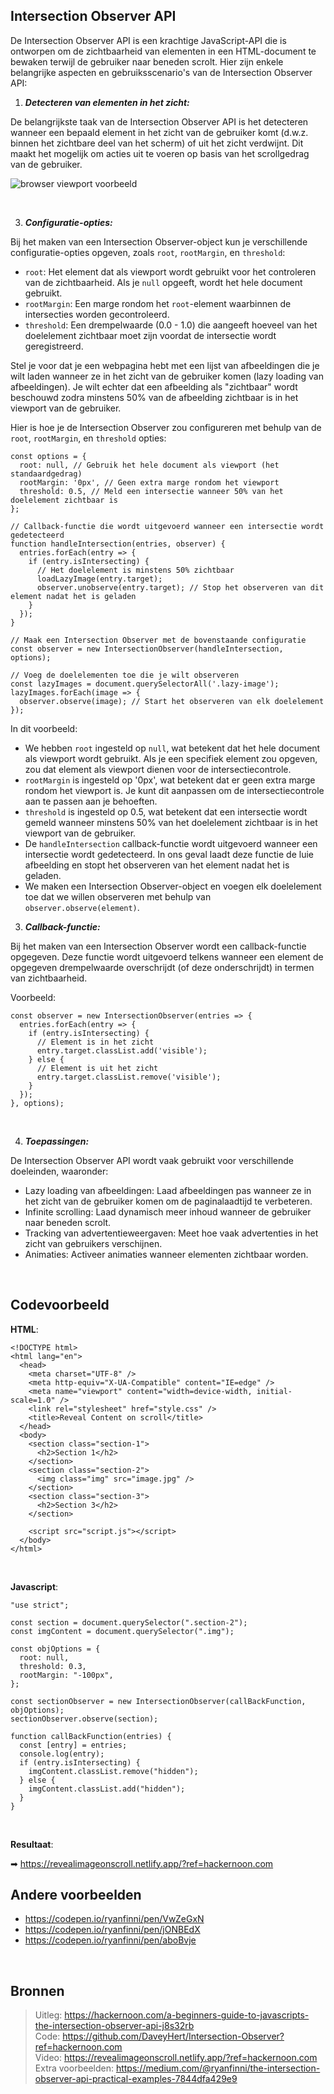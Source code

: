 ## **Intersection Observer API**

De Intersection Observer API is een krachtige JavaScript-API die is ontworpen om de zichtbaarheid van elementen in een HTML-document te bewaken terwijl de gebruiker naar beneden scrolt. Hier zijn enkele belangrijke aspecten en gebruiksscenario's van de Intersection Observer API:
<br>

1.  **_Detecteren van elementen in het zicht:_**

De belangrijkste taak van de Intersection Observer API is het detecteren wanneer een bepaald element in het zicht van de gebruiker komt (d.w.z. binnen het zichtbare deel van het scherm) of uit het zicht verdwijnt. Dit maakt het mogelijk om acties uit te voeren op basis van het scrollgedrag van de gebruiker.

![browser viewport voorbeeld](https://hackernoon.imgix.net/images/leEx3mHDrBYxZrl9s2kuP5yLRXj1-fy43348l.jpeg)

<br>
    
3.  ***Configuratie-opties:***

Bij het maken van een Intersection Observer-object kun je verschillende configuratie-opties opgeven, zoals `root`, `rootMargin`, en `threshold`:

- `root`: Het element dat als viewport wordt gebruikt voor het controleren van de zichtbaarheid. Als je `null` opgeeft, wordt het hele document gebruikt.
- `rootMargin`: Een marge rondom het `root`-element waarbinnen de intersecties worden gecontroleerd.
- `threshold`: Een drempelwaarde (0.0 - 1.0) die aangeeft hoeveel van het doelelement zichtbaar moet zijn voordat de intersectie wordt geregistreerd.

Stel je voor dat je een webpagina hebt met een lijst van afbeeldingen die je wilt laden wanneer ze in het zicht van de gebruiker komen (lazy loading van afbeeldingen). Je wilt echter dat een afbeelding als "zichtbaar" wordt beschouwd zodra minstens 50% van de afbeelding zichtbaar is in het viewport van de gebruiker.

Hier is hoe je de Intersection Observer zou configureren met behulp van de `root`, `rootMargin`, en `threshold` opties:

    const options = {
      root: null, // Gebruik het hele document als viewport (het standaardgedrag)
      rootMargin: '0px', // Geen extra marge rondom het viewport
      threshold: 0.5, // Meld een intersectie wanneer 50% van het doelelement zichtbaar is
    };

    // Callback-functie die wordt uitgevoerd wanneer een intersectie wordt gedetecteerd
    function handleIntersection(entries, observer) {
      entries.forEach(entry => {
        if (entry.isIntersecting) {
          // Het doelelement is minstens 50% zichtbaar
          loadLazyImage(entry.target);
          observer.unobserve(entry.target); // Stop het observeren van dit element nadat het is geladen
        }
      });
    }

    // Maak een Intersection Observer met de bovenstaande configuratie
    const observer = new IntersectionObserver(handleIntersection, options);

    // Voeg de doelelementen toe die je wilt observeren
    const lazyImages = document.querySelectorAll('.lazy-image');
    lazyImages.forEach(image => {
      observer.observe(image); // Start het observeren van elk doelelement
    });

In dit voorbeeld:

- We hebben `root` ingesteld op `null`, wat betekent dat het hele document als viewport wordt gebruikt. Als je een specifiek element zou opgeven, zou dat element als viewport dienen voor de intersectiecontrole.
- `rootMargin` is ingesteld op '0px', wat betekent dat er geen extra marge rondom het viewport is. Je kunt dit aanpassen om de intersectiecontrole aan te passen aan je behoeften.
- `threshold` is ingesteld op 0.5, wat betekent dat een intersectie wordt gemeld wanneer minstens 50% van het doelelement zichtbaar is in het viewport van de gebruiker.
- De `handleIntersection` callback-functie wordt uitgevoerd wanneer een intersectie wordt gedetecteerd. In ons geval laadt deze functie de luie afbeelding en stopt het observeren van het element nadat het is geladen.
- We maken een Intersection Observer-object en voegen elk doelelement toe dat we willen observeren met behulp van `observer.observe(element)`.
  <br>

3.  **_Callback-functie:_**

Bij het maken van een Intersection Observer wordt een callback-functie opgegeven. Deze functie wordt uitgevoerd telkens wanneer een element de opgegeven drempelwaarde overschrijdt (of deze onderschrijdt) in termen van zichtbaarheid.

Voorbeeld:

    const observer = new IntersectionObserver(entries => {
      entries.forEach(entry => {
        if (entry.isIntersecting) {
          // Element is in het zicht
          entry.target.classList.add('visible');
        } else {
          // Element is uit het zicht
          entry.target.classList.remove('visible');
        }
      });
    }, options);

<br>

4.  **_Toepassingen:_**

De Intersection Observer API wordt vaak gebruikt voor verschillende doeleinden, waaronder:

- Lazy loading van afbeeldingen: Laad afbeeldingen pas wanneer ze in het zicht van de gebruiker komen om de paginalaadtijd te verbeteren.
- Infinite scrolling: Laad dynamisch meer inhoud wanneer de gebruiker naar beneden scrolt.
- Tracking van advertentieweergaven: Meet hoe vaak advertenties in het zicht van gebruikers verschijnen.
- Animaties: Activeer animaties wanneer elementen zichtbaar worden.

<br>

## Codevoorbeeld

**HTML**:

    <!DOCTYPE html>
    <html lang="en">
      <head>
        <meta charset="UTF-8" />
        <meta http-equiv="X-UA-Compatible" content="IE=edge" />
        <meta name="viewport" content="width=device-width, initial-scale=1.0" />
        <link rel="stylesheet" href="style.css" />
        <title>Reveal Content on scroll</title>
      </head>
      <body>
        <section class="section-1">
          <h2>Section 1</h2>
        </section>
        <section class="section-2">
          <img class="img" src="image.jpg" />
        </section>
        <section class="section-3">
          <h2>Section 3</h2>
        </section>

        <script src="script.js"></script>
      </body>
    </html>

<br>

**Javascript**:

    "use strict";

    const section = document.querySelector(".section-2");
    const imgContent = document.querySelector(".img");

    const objOptions = {
      root: null,
      threshold: 0.3,
      rootMargin: "-100px",
    };

    const sectionObserver = new IntersectionObserver(callBackFunction, objOptions);
    sectionObserver.observe(section);

    function callBackFunction(entries) {
      const [entry] = entries;
      console.log(entry);
      if (entry.isIntersecting) {
        imgContent.classList.remove("hidden");
      } else {
        imgContent.classList.add("hidden");
      }
    }

<br>

**Resultaat**:

➡ https://revealimageonscroll.netlify.app/?ref=hackernoon.com
<br>

## Andere voorbeelden

- https://codepen.io/ryanfinni/pen/VwZeGxN
- https://codepen.io/ryanfinni/pen/jONBEdX
- https://codepen.io/ryanfinni/pen/aboBvje

<br>

## Bronnen

> Uitleg:
> https://hackernoon.com/a-beginners-guide-to-javascripts-the-intersection-observer-api-j8s32rb<br>
> Code:
> https://github.com/DaveyHert/Intersection-Observer?ref=hackernoon.com<br>
> Video:
> https://revealimageonscroll.netlify.app/?ref=hackernoon.com<br>
> Extra voorbeelden:
> https://medium.com/@ryanfinni/the-intersection-observer-api-practical-examples-7844dfa429e9
